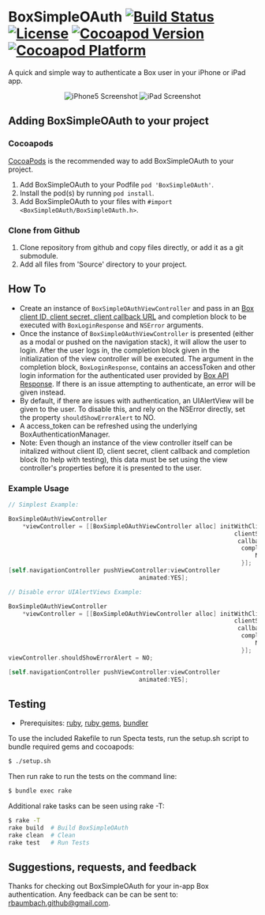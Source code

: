 # BoxSimpleOAuth [![Build Status](https://travis-ci.org/rbaumbach/BoxSimpleOAuth.svg?branch=master)](https://travis-ci.org/rbaumbach/BoxSimpleOAuth) [![License](http://b.repl.ca/v1/License-MIT-blue.png)](https://github.com/rbaumbach/BxSimpleOAuth/blob/master/MIT.LICENSE) [![Cocoapod Version](http://img.shields.io/badge/pod-v0.0.3-blue.svg)](http://cocoapods.org/?q=BoxSimpleOAuth) [![Cocoapod Platform](http://img.shields.io/badge/platform-iOS-blue.svg)](http://cocoapods.org/?q=BoxSimpleOAuth)

A quick and simple way to authenticate a Box user in your iPhone or iPad app.

<p align="center">
   <img src="https://github.com/rbaumbach/BoxSimpleOAuth/blob/master/iPhone5Screenshot.jpg?raw=true" alt="iPhone5 Screenshot"/>
   <img src="https://github.com/rbaumbach/BoxSimpleOAuth/blob/master/iPadScreenshot.jpg?raw=true" alt="iPad Screenshot"/>
</p>

## Adding BoxSimpleOAuth to your project

### Cocoapods

[CocoaPods](http://cocoapods.org) is the recommended way to add BoxSimpleOAuth to your project.

1.  Add BoxSimpleOAuth to your Podfile `pod 'BoxSimpleOAuth'`.
2.  Install the pod(s) by running `pod install`.
3.  Add BoxSimpleOAuth to your files with `#import <BoxSimpleOAuth/BoxSimpleOAuth.h>`.

### Clone from Github

1.  Clone repository from github and copy files directly, or add it as a git submodule.
2.  Add all files from 'Source' directory to your project.

## How To

* Create an instance of `BoxSimpleOAuthViewController` and pass in an [Box client ID, client secret, client callback URL](https://developers.box.com) and completion block to be executed with `BoxLoginResponse` and `NSError` arguments.
* Once the instance of `BoxSimpleOAuthViewController` is presented (either as a modal or pushed on the navigation stack), it will allow the user to login.  After the user logs in, the completion block given in the initialization of the view controller will be executed.  The argument in the completion block, `BoxLoginResponse`, contains an accessToken and other login information for the authenticated user provided by [Box API Response](https://developers.box.com/oauth/).  If there is an issue attempting to authenticate, an error will be given instead.
* By default, if there are issues with authentication, an UIAlertView will be given to the user.  To disable this, and rely on the NSError directly, set the property `shouldShowErrorAlert` to NO.
* A access_token can be refreshed using the underlying BoxAuthenticationManager.
* Note: Even though an instance of the view controller itself can be initalized without client ID, client secret, client callback and completion block (to help with testing), this data must be set using the view controller's properties before it is presented to the user.

### Example Usage

```objective-c
// Simplest Example:

BoxSimpleOAuthViewController
    *viewController = [[BoxSimpleOAuthViewController alloc] initWithClientID:@"panchos_client_id"
                                                                clientSecret:@"shhhhhh, I'm a secret"
                                                                 callbackURL:[NSURL URLWithString:@"http://chihuahuas.dog"]
                                                                  completion:^(BoxLoginResponse *response, NSError *error) {
                                                                      NSLog(@"My Access Token is: %@", response.accessToken);
                                                                  }];
[self.navigationController pushViewController:viewController
                                     animated:YES];

// Disable error UIAlertViews Example:

BoxSimpleOAuthViewController
    *viewController = [[BoxSimpleOAuthViewController alloc] initWithClientID:@"pancho_jrs_client_id"
                                                                clientSecret:@"shhhhhh, I'm a secret"
                                                                 callbackURL:[NSURL URLWithString:@"http://your.fancy.site"]
                                                                  completion:^(BoxLoginResponse *response, NSError *error) {
                                                                      NSLog(@"My OAuth Token is: %@", response.accessToken);
                                                                  }];
viewController.shouldShowErrorAlert = NO;

[self.navigationController pushViewController:viewController
                                     animated:YES];

```

## Testing

* Prerequisites: [ruby](https://github.com/sstephenson/rbenv), [ruby gems](https://rubygems.org/pages/download), [bundler](http://bundler.io)

To use the included Rakefile to run Specta tests, run the setup.sh script to bundle required gems and cocoapods:

```bash
$ ./setup.sh
```

Then run rake to run the tests on the command line:

```bash
$ bundle exec rake
```

Additional rake tasks can be seen using rake -T:

```bash
$ rake -T
rake build  # Build BoxSimpleOAuth
rake clean  # Clean
rake test   # Run Tests
```

## Suggestions, requests, and feedback

Thanks for checking out BoxSimpleOAuth for your in-app Box authentication.  Any feedback can be
can be sent to: rbaumbach.github@gmail.com.
